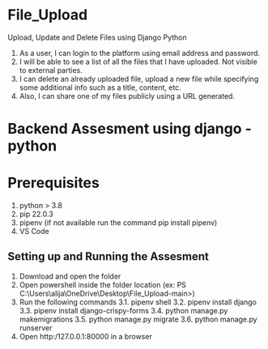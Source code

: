 # File_Upload
Upload, Update and Delete Files using Django Python
1. As a user, I can login to the platform using email address and password.
2. I will be able to see a list of all the files that I have uploaded. Not visible to external parties.
3. I can delete an already uploaded file, upload a new file while specifying some additional info such as a title, content, etc.
4. Also, I can share one of my files publicly using a URL generated.
# Backend Assesment using django - python

# Prerequisites
1. python > 3.8
2. pip 22.0.3
3. pipenv (if not available run the command pip install pipenv)
4. VS Code

## Setting up and Running the Assesment
1. Download and open the folder
2. Open powershell inside the folder location (ex: PS C:\Users\alija\OneDrive\Desktop\File_Upload-main>)
3. Run the following commands
   3.1. pipenv shell 
   3.2. pipenv install django
   3.3. pipenv install django-crispy-forms
   3.4. python manage.py makemigrations
   3.5. python manage.py migrate
   3.6. python manage.py runserver
4. Open http:/127.0.0.1:80000 in a browser
